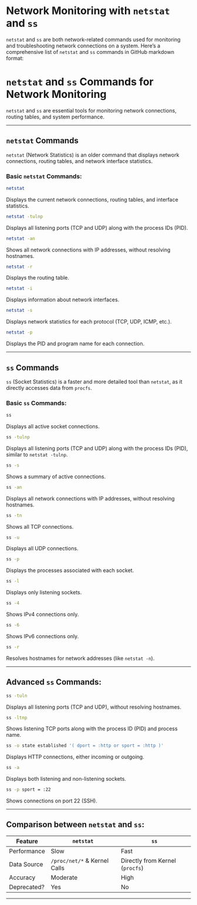 

# Network Monitoring with `netstat` and `ss`

`netstat` and `ss` are both network-related commands used for monitoring and troubleshooting network connections on a system.
Here’s a comprehensive list of `netstat` and `ss` commands in GitHub markdown format:

# `netstat` and `ss` Commands for Network Monitoring

`netstat` and `ss` are essential tools for monitoring network connections, routing tables, and system performance.

---

## `netstat` Commands

`netstat` (Network Statistics) is an older command that displays network connections, routing tables, and network interface statistics.

### **Basic `netstat` Commands:**

```bash
netstat
```
Displays the current network connections, routing tables, and interface statistics.

```bash
netstat -tulnp
```
Displays all listening ports (TCP and UDP) along with the process IDs (PID).

```bash
netstat -an
```
Shows all network connections with IP addresses, without resolving hostnames.

```bash
netstat -r
```
Displays the routing table.

```bash
netstat -i
```
Displays information about network interfaces.

```bash
netstat -s
```
Displays network statistics for each protocol (TCP, UDP, ICMP, etc.).

```bash
netstat -p
```
Displays the PID and program name for each connection.

---

## `ss` Commands

`ss` (Socket Statistics) is a faster and more detailed tool than `netstat`, as it directly accesses data from `procfs`.

### **Basic `ss` Commands:**

```bash
ss
```
Displays all active socket connections.

```bash
ss -tulnp
```
Displays all listening ports (TCP and UDP) along with the process IDs (PID), similar to `netstat -tulnp`.

```bash
ss -s
```
Shows a summary of active connections.

```bash
ss -an
```
Displays all network connections with IP addresses, without resolving hostnames.

```bash
ss -tn
```
Shows all TCP connections.

```bash
ss -u
```
Displays all UDP connections.

```bash
ss -p
```
Displays the processes associated with each socket.

```bash
ss -l
```
Displays only listening sockets.

```bash
ss -4
```
Shows IPv4 connections only.

```bash
ss -6
```
Shows IPv6 connections only.

```bash
ss -r
```
Resolves hostnames for network addresses (like `netstat -n`).

---

## **Advanced `ss` Commands:**

```bash
ss -tuln
```
Displays all listening ports (TCP and UDP), without resolving hostnames.

```bash
ss -ltnp
```
Shows listening TCP ports along with the process ID (PID) and process name.

```bash
ss -o state established '( dport = :http or sport = :http )'
```
Displays HTTP connections, either incoming or outgoing.

```bash
ss -a
```
Displays both listening and non-listening sockets.

```bash
ss -p sport = :22
```
Shows connections on port 22 (SSH).

---

## **Comparison between `netstat` and `ss`:**

| **Feature**    | **`netstat`**       | **`ss`**            |
|----------------|---------------------|---------------------|
| Performance    | Slow                | Fast                |
| Data Source    | `/proc/net/*` & Kernel Calls | Directly from Kernel (`procfs`) |
| Accuracy       | Moderate            | High                |
| Deprecated?    | Yes                 | No                  |

---

